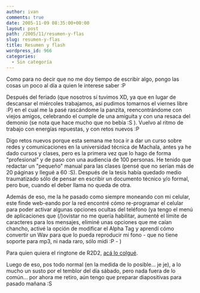 ```yaml
---
author: ivan
comments: true
date: 2005-11-09 08:35:00+00:00
layout: post
path: /2005/11/resumen-y-flas
slug: resumen-y-flas
title: Resumen y flash
wordpress_id: 966
categories:
  - Sin categoría
---
```


Como para no decir que no me doy tiempo de escribir algo, pongo las cosas un poco al día a quien le interese saber :P

Después del feriado (que nosotros sí tuvimos XD, ya que en lugar de descansar el miércoles trabajamos, así pudimos tomarnos el viernes libre :P) en el cual me la pasé rascándome la panzita, reencontrándome con viejos amigos, celebrando el cumple de una amiguita y con una resaca del demonio (se nota que hace mucho que no bebía :S ). Vuelvo al ritmo de trabajo con energías repuestas, y con retos nuevos :P

Digo retos nuevos porque esta semana me toca ir a dar un curso sobre redes y comunicaciones en la universidad técnica de Machala, antes ya he dado cursos y clases, pero es la primera vez que lo hago de forma "profesional" y de paso con una audiencia de 100 personas. He tenido que redactar un "pequeño" manual para las clases (pensé que no serían más de 20 páginas y llegué a 60 :S). Después de la tesis había quedado medio traumatizado sólo de pensar en escribir un documento técnico y/o formal, pero bue, cuando el deber llama no queda de otra.

Además de eso, me la he pasado como siempre moneando con mi celular, este finde web-eando por la red encontré cómo re-programar el celular para poder activar algunas opciones ocultas del teléfono (ya tengo el menú de aplicaciones que (/)ovistar no me quería habilitar, aumenté el límite de caracteres para los mensajes, eliminé unas opciones que me caían chancho, activé la opción de modificar el Alpha Tag y aprendí cómo convertir un Wav para que lo pueda reproducir mi fono - que no tiene soporte para mp3, ni nada raro, sólo midi :P - )

Para quien quiera el ringtone de R2D2, [acá lo colgué](http://www.freewebs.com/nanoboy_ec/descargas.htm).

Luego de eso, pos todo normal (en la medida de lo posible... je je), a lo mucho un susto por el temblor del día sábado, pero nada fuera de lo común... por ahora me retiro, aún tengo que preparar diapositivas para pasado mañana :S
